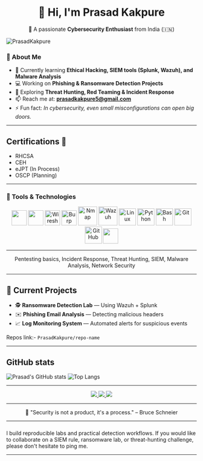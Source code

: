 <div align="center">

# 👋 Hi, I'm Prasad Kakpure  
🎯 A passionate **Cybersecurity Enthusiast** from India (🇮🇳)

</div>

<p>
  <img src="https://komarev.com/ghpvc/?username=PrasadKakpure&label=Profile%20views&color=0e75b6&style=flat" alt="PrasadKakpure" />
</p>


### 🧩 About Me  
- 🔐 Currently learning **Ethical Hacking, SIEM tools (Splunk, Wazuh), and Malware Analysis**  
- 💻 Working on **Phishing & Ransomware Detection Projects**  
- 🧠 Exploring **Threat Hunting, Red Teaming & Incident Response**  
- 📫 Reach me at: **prasadkakpure5@gmail.com**  
- ⚡ Fun fact: *In cybersecurity, even small misconfigurations can open big doors.*

---


## Certifications 🏅

- RHCSA
- CEH
- eJPT (In Process)
- OSCP (Planning)

---

### 🧰 Tools & Technologies

<p align="center">
  <!-- Cybersecurity specific -->
  <img src="https://github.com/simple-icons/simple-icons/blob/develop/icons/splunk.svg" width="40" height="40" />
  <img src="https://www.kali.org/tools/metasploit-framework/images/metasploit-framework-logo.svg" width="40" height="40" />
  <img src="https://raw.githubusercontent.com/simple-icons/simple-icons/develop/icons/wireshark.svg" width="40" height="40" alt="Wireshark"/>
  <img src="https://raw.githubusercontent.com/simple-icons/simple-icons/develop/icons/burpsuite.svg" width="40" height="40" alt="Burp Suite"/>
  <img src="https://upload.wikimedia.org/wikipedia/commons/3/38/Nmap-logo.svg" width="50" height="50" alt="Nmap"/>
  <img src="https://raw.githubusercontent.com/wazuh/wazuh-dashboard/main/plugins/wazuh/public/assets/images/logo.png" width="50" height="50" alt="Wazuh"/>
  <img src="https://cdn.jsdelivr.net/gh/devicons/devicon/icons/linux/linux-original.svg" width="45" height="45" alt="Linux" />
  <img src="https://cdn.jsdelivr.net/gh/devicons/devicon/icons/python/python-original.svg" width="45" height="45" alt="Python" />
  <img src="https://cdn.jsdelivr.net/gh/devicons/devicon/icons/bash/bash-original.svg" width="45" height="45" alt="Bash" />
  <img src="https://cdn.jsdelivr.net/gh/devicons/devicon/icons/git/git-original.svg" width="45" height="45" alt="Git" />
  <img src="https://cdn.jsdelivr.net/gh/devicons/devicon/icons/github/github-original.svg" width="45" height="45" alt="GitHub" />

 <!-- Dev basics -->
  <img src="https://skillicons.dev/icons?i=vscode,html,css,js" height="40" />

</p>

---

<p align="center">
Pentesting basics, Incident Response, Threat Hunting, SIEM, Malware Analysis, Network Security
</p>

---

## 🧠 Current Projects

- 🕵️ **Ransomware Detection Lab** — Using Wazuh + Splunk  
- ✉️ **Phishing Email Analysis** — Detecting malicious headers  
- 📈 **Log Monitoring System** — Automated alerts for suspicious events  


Repos link:- `PrasadKakpure/repo-name`

---

## GitHub stats
![Prasad's GitHub stats](https://github-readme-stats.vercel.app/api?username=PrasadKakpure&show_icons=true&theme=tokyonight)
![Top Langs](https://github-readme-stats.vercel.app/api/top-langs/?username=PrasadKakpure&layout=compact&theme=tokyonight)


---
<p align="center">
  <a href="www.linkedin.com/in/prasadkakpure">
    <img src="https://img.shields.io/badge/LinkedIn-blue?logo=linkedin&logoColor=white" />
  </a>
  <a href="[YOUR_TRYHACKME_URL](https://tryhackme.com/p/baghera)">
    <img src="https://img.shields.io/badge/TryHackMe-black?logo=tryhackme&logoColor=white" />
  </a>
  <a href="[YOUR_HTB_URL](https://account.hackthebox.com/dashboard)">
    <img src="https://img.shields.io/badge/HackTheBox-green?logo=hackthebox&logoColor=white" />
  </a>
</p>

---
<p align="center">
  💬 "Security is not a product, it's a process." – Bruce Schneier
</p>

---

###
I build reproducible labs and practical detection workflows. If you would like to collaborate on a SIEM rule, ransomware lab, or threat-hunting challenge, please don't hesitate to ping me.

---

